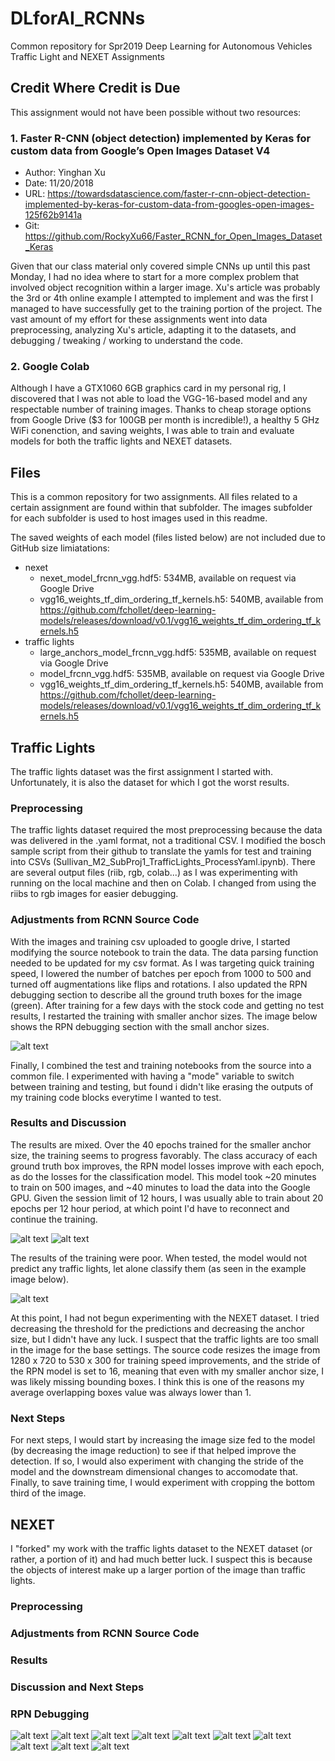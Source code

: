 # DLforAI_RCNNs
Common repository for Spr2019 Deep Learning for Autonomous Vehicles Traffic Light and NEXET Assignments

## Credit Where Credit is Due
This assignment would not have been possible without two resources:

### 1. Faster R-CNN (object detection) implemented by Keras for custom data from Google’s Open Images Dataset V4
* Author: Yinghan Xu
* Date: 11/20/2018
* URL: https://towardsdatascience.com/faster-r-cnn-object-detection-implemented-by-keras-for-custom-data-from-googles-open-images-125f62b9141a
* Git: https://github.com/RockyXu66/Faster_RCNN_for_Open_Images_Dataset_Keras

Given that our class material only covered simple CNNs up until this past Monday, I had no idea where to start for a more complex problem that involved object recognition within a larger image. Xu's article was probably the 3rd or 4th online example I attempted to implement and was the first I managed to have successfully get to the training portion of the project. The vast amount of my effort for these assignments went into data preprocessing, analyzing Xu's article, adapting it to the datasets, and debugging / tweaking / working to understand the code.

### 2. Google Colab
Although I have a GTX1060 6GB graphics card in my personal rig, I discovered that I was not able to load the VGG-16-based model and any respectable number of training images. Thanks to cheap storage options from Google Drive ($3 for 100GB per month is incredible!), a healthy 5 GHz WiFi conenction, and saving weights, I was able to train and evaluate models for both the traffic lights and NEXET datasets.

## Files
This is a common repository for two assignments. All files related to a certain assignment are found within that subfolder. The images subfolder for each subfolder is used to host images used in this readme.

The saved weights of each model (files listed below) are not included due to GitHub size limiatations:
* nexet
  * nexet_model_frcnn_vgg.hdf5: 534MB, available on request via Google Drive
  * vgg16_weights_tf_dim_ordering_tf_kernels.h5: 540MB, available from https://github.com/fchollet/deep-learning-models/releases/download/v0.1/vgg16_weights_tf_dim_ordering_tf_kernels.h5
* traffic lights
  * large_anchors_model_frcnn_vgg.hdf5: 535MB, available on request via Google Drive
  * model_frcnn_vgg.hdf5: 535MB, available on request via Google Drive
  * vgg16_weights_tf_dim_ordering_tf_kernels.h5: 540MB, available from https://github.com/fchollet/deep-learning-models/releases/download/v0.1/vgg16_weights_tf_dim_ordering_tf_kernels.h5

## Traffic Lights
The traffic lights dataset was the first assignment I started with. Unfortunately, it is also the dataset for which I got the worst results.

### Preprocessing
The traffic lights dataset required the most preprocessing because the data was delivered in the .yaml format, not a traditional CSV. I modified the bosch sample script from their github to translate the yamls for test and training into CSVs (Sullivan_M2_SubProj1_TrafficLights_ProcessYaml.ipynb). There are several output files (riib, rgb, colab...) as I was experimenting with running on the local machine and then on Colab. I changed from using the riibs to rgb images for easier debugging.

### Adjustments from RCNN Source Code
With the images and training csv uploaded to google drive, I started modifying the source notebook to train the data. The data parsing function needed to be updated for my csv format. As I was targeting quick training speed, I lowered the number of batches per epoch from 1000 to 500 and turned off augmentations like flips and rotations. I also updated the RPN debugging section to describe all the ground truth boxes for the image (green). After training for a few days with the stock code and getting no test results, I restarted the training with smaller anchor sizes. The image below shows the RPN debugging section with the small anchor sizes.

![alt text](https://github.com/d717an/DLforAI_RCNNs/blob/master/traffic_lights/images/tlights_RPNDebug.png)

Finally, I combined the test and training notebooks from the source into a common file. I experimented with having a "mode" variable to switch between training and testing, but found i didn't like erasing the outputs of my training code blocks everytime I wanted to test.

### Results and Discussion
The results are mixed. Over the 40 epochs trained for the smaller anchor size, the training seems to progress favorably. The class accuracy of each ground truth box improves, the RPN model losses improve with each epoch, as do the losses for the classification model. This model took ~20 minutes to train on 500 images, and ~40 minutes to load the data into the Google GPU. Given the session limit of 12 hours, I was usually able to train about 20 epochs per 12 hour period, at which point I'd have to reconnect and continue the training.

![alt text](https://github.com/d717an/DLforAI_RCNNs/blob/master/traffic_lights/images/tlights_loss1.png)
![alt text](https://github.com/d717an/DLforAI_RCNNs/blob/master/traffic_lights/images/tlights_loss2.png)

The results of the training were poor. When tested, the model would not predict any traffic lights, let alone classify them (as seen in the example image below).

![alt text](https://github.com/d717an/DLforAI_RCNNs/blob/master/traffic_lights/images/tlights_testex1.png)

At this point, I had not begun experimenting with the NEXET dataset. I tried decreasing the threshold for the predictions and decreasing the anchor size, but I didn't have any luck. I suspect that the traffic lights are too small in the image for the base settings. The source code resizes the image from 1280 x 720 to 530 x 300 for training speed improvements, and the stride of the RPN model is set to 16, meaning that even with my smaller anchor size, I was likely missing bounding boxes. I think this is one of the reasons my average overlapping boxes value was always lower than 1. 

### Next Steps
For next steps, I would start by increasing the image size fed to the model (by decreasing the image reduction) to see if that helped improve the detection. If so, I would also experiment with changing the stride of the model and the downstream dimensional changes to accomodate that. Finally, to save training time, I would experiment with cropping the bottom third of the image.

## NEXET
I "forked" my work with the traffic lights dataset to the NEXET dataset (or rather, a portion of it) and had much better luck. I suspect this is because the objects of interest make up a larger portion of the image than traffic lights.

### Preprocessing

### Adjustments from RCNN Source Code

### Results

### Discussion and Next Steps



### RPN Debugging
![alt text](https://github.com/d717an/DLforAI_RCNNs/blob/master/nexet/images/nexet_RPNDebug.png)
![alt text](https://github.com/d717an/DLforAI_RCNNs/blob/master/nexet/images/nexet_loss1.png)
![alt text](https://github.com/d717an/DLforAI_RCNNs/blob/master/nexet/images/nexet_loss2.png)
![alt text](https://github.com/d717an/DLforAI_RCNNs/blob/master/nexet/images/nexet_loss3.png)
![alt text](https://github.com/d717an/DLforAI_RCNNs/blob/master/nexet/images/nexet_testex1.png)
![alt text](https://github.com/d717an/DLforAI_RCNNs/blob/master/nexet/images/nexet_testex2.png)
![alt text](https://github.com/d717an/DLforAI_RCNNs/blob/master/nexet/images/nexet_testex3.png)
![alt text](https://github.com/d717an/DLforAI_RCNNs/blob/master/nexet/images/nexet_testex4.png)
![alt text](https://github.com/d717an/DLforAI_RCNNs/blob/master/nexet/images/nexet_testex5.png)
![alt text](https://github.com/d717an/DLforAI_RCNNs/blob/master/nexet/images/nexet_testex6.png)

